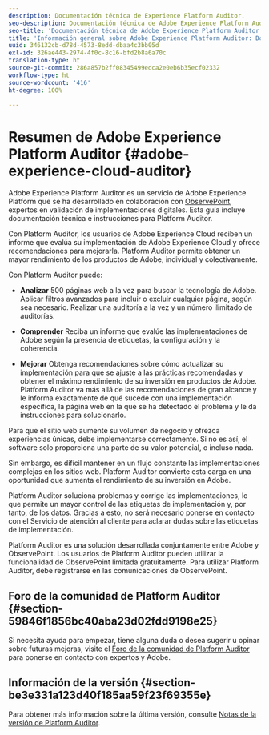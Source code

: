 ```yaml
---
description: Documentación técnica de Experience Platform Auditor.
seo-description: Documentación técnica de Adobe Experience Platform Auditor.
seo-title: 'Documentación técnica de Adobe Experience Platform Auditor '
title: 'Información general sobre Adobe Experience Platform Auditor: Documentos técnicos'
uuid: 346132cb-d78d-4573-8edd-dbaa4c3bb05d
exl-id: 326ae443-2974-4f0c-8c16-bfd2b8a6a70c
translation-type: ht
source-git-commit: 286a857b2ff08345499edca2e0eb6b35ecf02332
workflow-type: ht
source-wordcount: '416'
ht-degree: 100%

---
```


# Resumen de Adobe Experience Platform Auditor {#adobe-experience-cloud-auditor}

Adobe Experience Platform Auditor es un servicio de Adobe Experience Platform que se ha desarrollado en colaboración con [ObservePoint](https://www.observepoint.com/), expertos en validación de implementaciones digitales. Esta guía incluye documentación técnica e instrucciones para Platform Auditor.

Con Platform Auditor, los usuarios de Adobe Experience Cloud reciben un informe que evalúa su implementación de Adobe Experience Cloud y ofrece recomendaciones para mejorarla. Platform Auditor permite obtener un mayor rendimiento de los productos de Adobe, individual y colectivamente.

Con Platform Auditor puede:

* **Analizar** 500 páginas web a la vez para buscar la tecnología de Adobe. Aplicar filtros avanzados para incluir o excluir cualquier página, según sea necesario. Realizar una auditoría a la vez y un número ilimitado de auditorías.

* **Comprender** Reciba un informe que evalúe las implementaciones de Adobe según la presencia de etiquetas, la configuración y la coherencia.

* **Mejorar** Obtenga recomendaciones sobre cómo actualizar su implementación para que se ajuste a las prácticas recomendadas y obtener el máximo rendimiento de su inversión en productos de Adobe. Platform Auditor va más allá de las recomendaciones de gran alcance y le informa exactamente de qué sucede con una implementación específica, la página web en la que se ha detectado el problema y le da instrucciones para solucionarlo.

Para que el sitio web aumente su volumen de negocio y ofrezca experiencias únicas, debe implementarse correctamente. Si no es así, el software solo proporciona una parte de su valor potencial, o incluso nada.

Sin embargo, es difícil mantener en un flujo constante las implementaciones complejas en los sitios web. Platform Auditor convierte esta carga en una oportunidad que aumenta el rendimiento de su inversión en Adobe.

Platform Auditor soluciona problemas y corrige las implementaciones, lo que permite un mayor control de las etiquetas de implementación y, por tanto, de los datos. Gracias a esto, no será necesario ponerse en contacto con el Servicio de atención al cliente para aclarar dudas sobre las etiquetas de implementación.

Platform Auditor es una solución desarrollada conjuntamente entre Adobe y ObservePoint. Los usuarios de Platform Auditor pueden utilizar la funcionalidad de ObservePoint limitada gratuitamente. Para utilizar Platform Auditor, debe registrarse en las comunicaciones de ObservePoint.

## Foro de la comunidad de Platform Auditor {#section-59846f1856bc40aba23d02fdd9198e25}

Si necesita ayuda para empezar, tiene alguna duda o desea sugerir u opinar sobre futuras mejoras, visite el [Foro de la comunidad de Platform Auditor](https://forums.adobe.com/community/experience-cloud/platform/core-services/activation-service/auditor) para ponerse en contacto con expertos y Adobe.

## Información de la versión {#section-be3e331a123d40f185aa59f23f69355e}

Para obtener más información sobre la última versión, consulte [Notas de la versión de Platform Auditor](release-notes.md).
